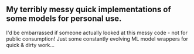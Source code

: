## My terribly messy quick implementations of some models for personal use.
I'd be embarrassed if someone actually looked at this messy code -
not for public consumption!  Just some constantly evolving ML model wrappers for
quick & dirty work...
